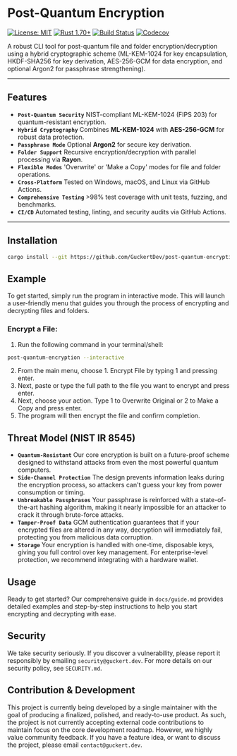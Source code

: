 # Post-Quantum Encryption

[![License: MIT](https://img.shields.io/badge/License-MIT-blue.svg)](LICENSE)
[![Rust 1.70+](https://img.shields.io/badge/rust-1.70%2B-orange.svg)](https://www.rust-lang.org)
[![Build Status](https://github.com/GuckertDev/post-quantum-encryption/actions/workflows/ci.yml/badge.svg)](https://github.com/GuckertDev/post-quantum-encryption/actions)
[![Codecov](https://codecov.io/gh/GuckertDev/post-quantum-encryption/branch/main/graph/badge.svg)](https://codecov.io/gh/GuckertDev/post-quantum-encryption)

A robust CLI tool for post-quantum file and folder encryption/decryption using a hybrid cryptographic scheme (ML-KEM-1024 for key encapsulation, HKDF-SHA256 for key derivation, AES-256-GCM for data encryption, and optional Argon2 for passphrase strengthening).

---

## Features

- **`Post-Quantum Security`** NIST-compliant ML-KEM-1024 (FIPS 203) for quantum-resistant encryption.
- **`Hybrid Cryptography`** Combines **ML-KEM-1024** with **AES-256-GCM** for robust data protection.
- **`Passphrase Mode`** Optional **Argon2** for secure key derivation.
- **`Folder Support`** Recursive encryption/decryption with parallel processing via **Rayon**.
- **`Flexible Modes`** 'Overwrite' or 'Make a Copy' modes for file and folder operations.
- **`Cross-Platform`** Tested on Windows, macOS, and Linux via GitHub Actions.
- **`Comprehensive Testing`** >98% test coverage with unit tests, fuzzing, and benchmarks.
- **`CI/CD`** Automated testing, linting, and security audits via GitHub Actions.

---

## Installation
```bash
cargo install --git https://github.com/GuckertDev/post-quantum-encryption.git
```

## Example
To get started, simply run the program in interactive mode. This will launch a user-friendly menu that guides you through the process of encrypting and decrypting files and folders.

### Encrypt a File:
1. Run the following command in your terminal/shell:
```bash
post-quantum-encryption --interactive
```

2. From the main menu, choose 1. Encrypt File by typing 1 and pressing enter.
3. Next, paste or type the full path to the file you want to encrypt and press enter.
4. Next, choose your action. Type 1 to Overwrite Original or 2 to Make a Copy and press enter.
5. The program will then encrypt the file and confirm completion.

## Threat Model (NIST IR 8545)
- **`Quantum-Resistant`** Our core encryption is built on a future-proof scheme designed to withstand attacks from even the most powerful quantum computers.
- **`Side-Channel Protection`** The design prevents information leaks during the encryption process, so attackers can't guess your key from power consumption or timing.
- **`Unbreakable Passphrases`** Your passphrase is reinforced with a state-of-the-art hashing algorithm, making it nearly impossible for an attacker to crack it through brute-force attacks.
- **`Tamper-Proof Data`** GCM authentication guarantees that if your encrypted files are altered in any way, decryption will immediately fail, protecting you from malicious data corruption.
- **`Storage`** Your encryption is handled with one-time, disposable keys, giving you full control over key management. For enterprise-level protection, we recommend integrating with a hardware wallet.

## Usage
Ready to get started? Our comprehensive guide in `docs/guide.md` provides detailed examples and step-by-step instructions to help you start encrypting and decrypting with ease.

## Security
We take security seriously. If you discover a vulnerability, please report it responsibly by emailing `security@guckert.dev`. For more details on our security policy, see `SECURITY.md`.

## Contribution & Development
This project is currently being developed by a single maintainer with the goal of producing a finalized, polished, and ready-to-use product. As such, the project is not currently accepting external code contributions to maintain focus on the core development roadmap. However, we highly value community feedback. If you have a feature idea, or want to discuss the project, please email `contact@guckert.dev`.

